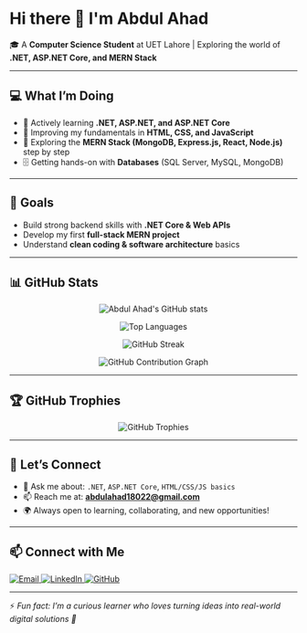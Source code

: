 # Hi there 👋 I'm Abdul Ahad  

🎓 A **Computer Science Student** at UET Lahore | Exploring the world of **.NET, ASP.NET Core, and MERN Stack**  

---

## 💻 What I’m Doing
- 🌱 Actively learning **.NET, ASP.NET, and ASP.NET Core**  
- 🎨 Improving my fundamentals in **HTML, CSS, and JavaScript**  
- 🔎 Exploring the **MERN Stack (MongoDB, Express.js, React, Node.js)** step by step  
- 🗄 Getting hands-on with **Databases** (SQL Server, MySQL, MongoDB)  

---

## 🚀 Goals
- Build strong backend skills with **.NET Core & Web APIs**  
- Develop my first **full-stack MERN project**  
- Understand **clean coding & software architecture** basics  

---

## 📊 GitHub Stats

<p align="center">
  <img src="https://github-readme-stats.vercel.app/api?username=AbdulAhad87522&show_icons=true&theme=radical" alt="Abdul Ahad's GitHub stats" />
</p>



<p align="center">
  <img src="https://github-readme-stats.vercel.app/api/top-langs/?username=AbdulAhad87522&layout=compact&theme=radical" alt="Top Languages"/>

</p> 


<p align="center">
  <img src="https://github-readme-streak-stats.herokuapp.com/?user=AbdulAhad87522&theme=radical" alt="GitHub Streak" />
</p>

<p align="center">
  <img src="https://github-readme-activity-graph.vercel.app/graph?username=AbdulAhad87522&theme=react-dark&hide_border=true" alt="GitHub Contribution Graph"/>
</p>



---

## 🏆 GitHub Trophies  

<p align="center">
  <img src="https://github-profile-trophy.vercel.app/?username=AbdulAhad87522&theme=radical&no-frame=false&no-bg=false&margin-w=15&margin-h=15&row=2&column=4" alt="GitHub Trophies"/>
</p>



---

## 🤝 Let’s Connect
- 💬 Ask me about: `.NET`, `ASP.NET Core`, `HTML/CSS/JS basics`  
- 📫 Reach me at: **abdulahad18022@gmail.com**  
- 🌍 Always open to learning, collaborating, and new opportunities!  

---

## 📫 Connect with Me  

<p align="left">
  <a href="mailto:abdulahad18022@gmail.com" target="_blank">
    <img src="https://img.shields.io/badge/Email-D14836?style=for-the-badge&logo=gmail&logoColor=white" alt="Email"/>
  </a>
  
  <a href="[https://www.linkedin.com/in/abdul-ahad87522](https://www.linkedin.com/in/abdul-ahad-29199a327?utm_source=share&utm_campaign=share_via&utm_content=profile&utm_medium=android_app)" target="_blank">
    <img src="https://img.shields.io/badge/LinkedIn-0077B5?style=for-the-badge&logo=linkedin&logoColor=white" alt="LinkedIn"/>
  </a>

  <a href="https://github.com/AbdulAhad87522" target="_blank">
    <img src="https://img.shields.io/badge/GitHub-100000?style=for-the-badge&logo=github&logoColor=white" alt="GitHub"/>
  </a>
</p>

---

⚡ *Fun fact: I’m a curious learner who loves turning ideas into real-world digital solutions 🚀*  
